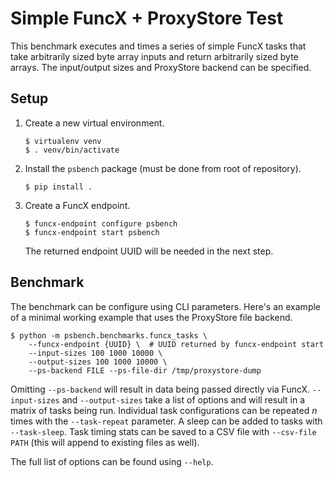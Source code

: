 # Simple FuncX + ProxyStore Test

This benchmark executes and times a series of simple FuncX tasks
that take arbitrarily sized byte array inputs and return arbitrarily sized
byte arrays. The input/output sizes and ProxyStore backend can be
specified.

## Setup

1. Create a new virtual environment.
   ```
   $ virtualenv venv
   $ . venv/bin/activate
   ```
2. Install the `psbench` package (must be done from root of repository).
   ```
   $ pip install .
   ```
3. Create a FuncX endpoint.
   ```
   $ funcx-endpoint configure psbench
   $ funcx-endpoint start psbench
   ```
   The returned endpoint UUID will be needed in the next step.

## Benchmark

The benchmark can be configure using CLI parameters.
Here's an example of a minimal working example that uses the ProxyStore
file backend.

```
$ python -m psbench.benchmarks.funcx_tasks \
    --funcx-endpoint {UUID} \  # UUID returned by funcx-endpoint start
    --input-sizes 100 1000 10000 \
    --output-sizes 100 1000 10000 \
    --ps-backend FILE --ps-file-dir /tmp/proxystore-dump
```

Omitting `--ps-backend` will result in data being passed directly via
FuncX. `--input-sizes` and `--output-sizes` take a list of options and will
result in a matrix of tasks being run. Individual task configurations can
be repeated *n* times with the `--task-repeat` parameter. A sleep can be added
to tasks with `--task-sleep`. Task timing stats can be saved to a CSV file
with `--csv-file PATH` (this will append to existing files as well).

The full list of options can be found using `--help`.
